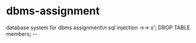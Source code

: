 # dbms-assignment
database system for dbms assignment\n
sql injection ->-> x'; DROP TABLE members; --
